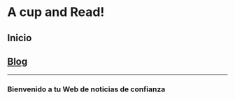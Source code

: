 # A cup and Read!

## Inicio

## [Blog](/blog.md)

-----------------------------------------------------------

### Bienvenido a tu Web de noticias de confianza
